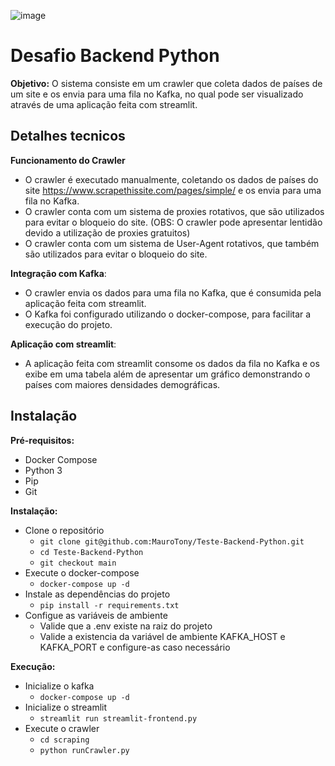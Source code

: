 ![image](https://github.com/Zenox-AI/Teste-Backend-Golang/assets/144921896/480d7d7d-aa5b-4f00-b5a0-b9d4e740fc99)


# Desafio Backend Python

**Objetivo:** O sistema consiste em um crawler que coleta dados de países de um site e os envia para uma fila no Kafka, no qual pode ser visualizado através de uma aplicação feita com streamlit.

## Detalhes tecnicos

**Funcionamento do Crawler**

 - O crawler é executado manualmente, coletando os dados de países do site https://www.scrapethissite.com/pages/simple/ e os envia para uma fila no Kafka.
 - O crawler conta com um sistema de proxies rotativos, que são utilizados para evitar o bloqueio do site. (OBS: O crawler pode apresentar lentidão devido a utilização de proxies gratuitos)
 - O crawler conta com um sistema de User-Agent rotativos, que também são utilizados para evitar o bloqueio do site.

**Integração com Kafka**:

 - O crawler envia os dados para uma fila no Kafka, que é consumida pela aplicação feita com streamlit.
 - O Kafka foi configurado utilizando o docker-compose, para facilitar a execução do projeto.

**Aplicação com streamlit**:

 - A aplicação feita com streamlit consome os dados da fila no Kafka e os exibe em uma tabela além de apresentar um gráfico demonstrando o países com maiores densidades demográficas.

## Instalação

**Pré-requisitos:**

 - Docker Compose
 - Python 3
 - Pip
 - Git

**Instalação:**

 - Clone o repositório
    - `git clone git@github.com:MauroTony/Teste-Backend-Python.git`
    - `cd Teste-Backend-Python`
    - `git checkout main`
 - Execute o docker-compose
    - `docker-compose up -d`
 - Instale as dependências do projeto
    - `pip install -r requirements.txt`
 - Configue as variáveis de ambiente
    - Valide que a .env existe na raiz do projeto
    - Valide a existencia da variável de ambiente KAFKA_HOST e KAFKA_PORT e configure-as caso necessário
   
**Execução:**

 - Inicialize o kafka
    - `docker-compose up -d`
 - Inicialize o streamlit
    - `streamlit run streamlit-frontend.py`
 - Execute o crawler
    - `cd scraping`
    - `python runCrawler.py`
 
